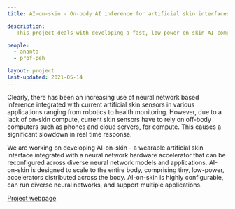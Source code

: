 ```yaml
---
title: AI-on-skin - On-body AI inference for artificial skin interfaces

description: 
   This project deals with developing a fast, low-power on-skin AI compute engine (neural network accelerator) to be integrated with current artificial skins.

people:
  - ananta
  - prof-peh

layout: project
last-updated: 2021-05-14
---
```


Clearly, there has been an increasing use of neural network based inference integrated with current artificial skin sensors in various applications ranging from robotics to health monitoring. However, due to a lack of on-skin compute, current skin sensors have to rely on off-body computers such as phones and cloud servers, for compute. This causes a significant slowdown in real time response.

We are working on developing AI-on-skin - a wearable artificial skin interface integrated with a neural network hardware accelerator that can be reconfigured across diverse 
neural network models and applications. AI-on-skin is designed to scale to the entire body, comprising tiny, low-power, accelerators distributed across the body. 
AI-on-skin is highly configurable, can run diverse neural networks, and support multiple applications.

[Project webpage](https://aionskin.github.io)
